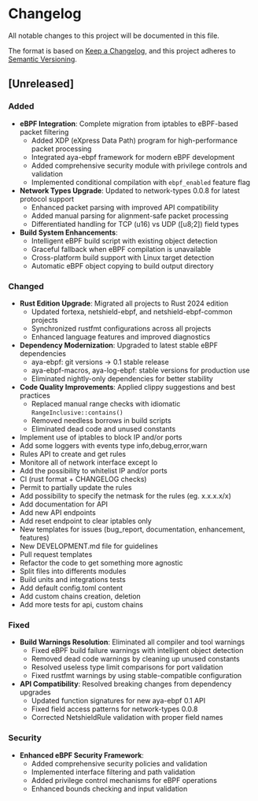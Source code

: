# Changelog

All notable changes to this project will be documented in this file.

The format is based on [Keep a Changelog](https://keepachangelog.com/en/1.1.0/),
and this project adheres to [Semantic Versioning](https://semver.org/spec/v2.0.0.html).

## [Unreleased]

### Added

- **eBPF Integration**: Complete migration from iptables to eBPF-based packet filtering
  - Added XDP (eXpress Data Path) program for high-performance packet processing
  - Integrated aya-ebpf framework for modern eBPF development
  - Added comprehensive security module with privilege controls and validation
  - Implemented conditional compilation with `ebpf_enabled` feature flag
- **Network Types Upgrade**: Updated to network-types 0.0.8 for latest protocol support
  - Enhanced packet parsing with improved API compatibility
  - Added manual parsing for alignment-safe packet processing
  - Differentiated handling for TCP (u16) vs UDP ([u8;2]) field types
- **Build System Enhancements**:
  - Intelligent eBPF build script with existing object detection
  - Graceful fallback when eBPF compilation is unavailable
  - Cross-platform build support with Linux target detection
  - Automatic eBPF object copying to build output directory

### Changed

- **Rust Edition Upgrade**: Migrated all projects to Rust 2024 edition
  - Updated fortexa, netshield-ebpf, and netshield-ebpf-common projects
  - Synchronized rustfmt configurations across all projects
  - Enhanced language features and improved diagnostics
- **Dependency Modernization**: Upgraded to latest stable eBPF dependencies
  - aya-ebpf: git versions → 0.1 stable release
  - aya-ebpf-macros, aya-log-ebpf: stable versions for production use
  - Eliminated nightly-only dependencies for better stability
- **Code Quality Improvements**: Applied clippy suggestions and best practices
  - Replaced manual range checks with idiomatic `RangeInclusive::contains()`
  - Removed needless borrows in build scripts
  - Eliminated dead code and unused constants
- Implement use of iptables to block IP and/or ports
- Add some loggers with events type info,debug,error,warn
- Rules API to create and get rules
- Monitore all of network interface except lo
- Add the possibility to whitelist IP and/or ports
- CI (rust format + CHANGELOG checks)
- Permit to partially update the rules
- Add possibility to specify the netmask for the rules (eg. x.x.x.x/x)
- Add documentation for API
- Add new API endpoints
- Add reset endpoint to clear iptables only
- New templates for issues (bug\_report, documentation, enhancement, features)
- New DEVELOPMENT.md file for guidelines
- Pull request templates
- Refactor the code to get something more agnostic
- Split files into differents modules
- Build units and integrations tests
- Add default config.toml content
- Add custom chains creation, deletion
- Add more tests for api, custom chains

### Fixed

- **Build Warnings Resolution**: Eliminated all compiler and tool warnings
  - Fixed eBPF build failure warnings with intelligent object detection
  - Removed dead code warnings by cleaning up unused constants
  - Resolved useless type limit comparisons for port validation
  - Fixed rustfmt warnings by using stable-compatible configuration
- **API Compatibility**: Resolved breaking changes from dependency upgrades
  - Updated function signatures for new aya-ebpf 0.1 API
  - Fixed field access patterns for network-types 0.0.8
  - Corrected NetshieldRule validation with proper field names

### Security

- **Enhanced eBPF Security Framework**:
  - Added comprehensive security policies and validation
  - Implemented interface filtering and path validation
  - Added privilege control mechanisms for eBPF operations
  - Enhanced bounds checking and input validation
